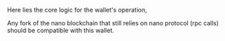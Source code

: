 Here lies the core logic for the wallet's operation,

Any fork of the nano blockchain that still relies on nano protocol (rpc calls) should be compatible with this wallet.